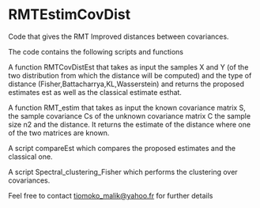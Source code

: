 # RMTEstimCovDist
Code that gives the RMT Improved distances between covariances.

The code contains the following scripts and functions

A function RMTCovDistEst that takes as input the samples X and Y (of the two distribution from which the distance will be computed) and the type of distance (Fisher,Battacharrya,KL,Wasserstein) and returns the proposed estimates est as well as the classical estimate esthat.

A function RMT_estim that takes as input the known covariance matrix S, the sample covariance Cs of the unknown covariance matrix C the sample size n2 and the distance. It returns the estimate of the distance where one of the two matrices are known.

A script compareEst which compares the proposed estimates and the classical one.

A script Spectral_clustering_Fisher which performs the clustering over covariances.

Feel free to contact tiomoko_malik@yahoo.fr for further details
